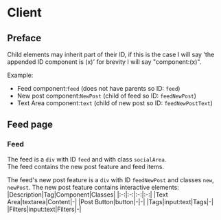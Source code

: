 # Client
## Preface
Child elements may inherit part of their ID, if this is the case I will say 'the appended ID component is (x)' for brevity I will say "component:(x)".

Example:
- Feed component:`feed` (does not have parents so ID: `feed`)
- New post component:`NewPost` (child of feed so ID: `feedNewPost`)
- Text Area component:`text` (child of new post so ID: `feedNewPostText`)
## Feed page
### Feed
The feed is a `div` with ID `feed` and with class `socialArea`.  
The feed contains the new post feature and feed items.

The feed's new post feature is a `div` with ID `feedNewPost` and classes `new`, `newPost`.
The new post feature contains interactive elements:
|Description|Tag|Component|Classes|
|:-:|:-:|:-:|:-:|
|Text Area|textarea|Content|-|
|Post Button|button|-|-|
|Tags|input:text|Tags|-|
|Filters|input:text|Filters|-|

<!--stackedit_data:
eyJoaXN0b3J5IjpbLTgwMTE3MTUzNiwzMDk5OTY4OF19
-->
